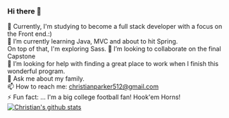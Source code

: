 ### Hi there 👋


🔭 Currently, I'm studying to become a full stack developer with a focus on the Front end.:)<br>
🌱 I’m currently learning Java, MVC and about to hit Spring.<br>
On top of that, I'm exploring Sass. 
👯 I’m looking to collaborate on the final Capstone<br>
🤔 I’m looking for help with finding a great place to work when I finish this wonderful program.<br>
💬 Ask me about my family.<br>
📫 How to reach me: christianparker512@gmail.com<br>
⚡ Fun fact: ... I'm a big college football fan! Hook'em Horns!<br>
[![Christian's github stats](https://github-readme-stats.vercel.app/api?username=christianparker512)](https://github.com/anuraghazra/github-readme-stats)

